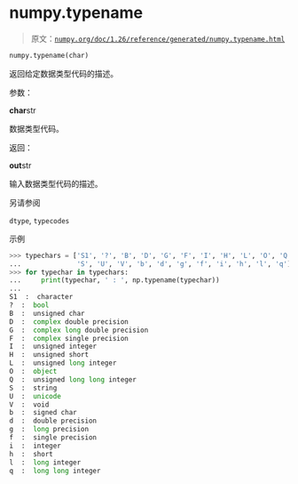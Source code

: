 # numpy.typename

> 原文：[`numpy.org/doc/1.26/reference/generated/numpy.typename.html`](https://numpy.org/doc/1.26/reference/generated/numpy.typename.html)

```py
numpy.typename(char)
```

返回给定数据类型代码的描述。

参数：

**char**str

数据类型代码。

返回：

**out**str

输入数据类型代码的描述。

另请参阅

`dtype`, `typecodes`

示例

```py
>>> typechars = ['S1', '?', 'B', 'D', 'G', 'F', 'I', 'H', 'L', 'O', 'Q',
...              'S', 'U', 'V', 'b', 'd', 'g', 'f', 'i', 'h', 'l', 'q']
>>> for typechar in typechars:
...     print(typechar, ' : ', np.typename(typechar))
...
S1  :  character
?  :  bool
B  :  unsigned char
D  :  complex double precision
G  :  complex long double precision
F  :  complex single precision
I  :  unsigned integer
H  :  unsigned short
L  :  unsigned long integer
O  :  object
Q  :  unsigned long long integer
S  :  string
U  :  unicode
V  :  void
b  :  signed char
d  :  double precision
g  :  long precision
f  :  single precision
i  :  integer
h  :  short
l  :  long integer
q  :  long long integer 
```
